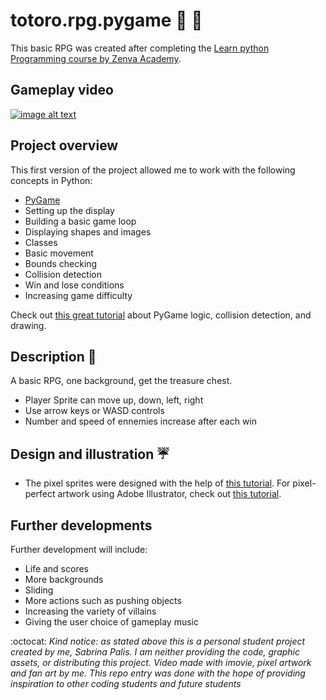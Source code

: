 # totoro.rpg.pygame :seedling: :shell:

This basic RPG was created after completing the [Learn python Programming course by Zenva Academy](https://academy.zenva.com/certificate/53d92223/). 

## Gameplay video 

[![image alt text](https://user-images.githubusercontent.com/39020690/51515965-9e2c5d00-1de3-11e9-90a1-dad92ff8dfb4.png)](https://youtu.be/6cN9-NaSm1Y)

## Project overview 

This first version of the project allowed me to work with the following concepts in Python:

* [PyGame](https://www.pygame.org/wiki/about)
* Setting up the display
* Building a basic game loop
* Displaying shapes and images
* Classes
* Basic movement
* Bounds checking
* Collision detection
* Win and lose conditions
* Increasing game difficulty

Check out [this great tutorial](https://realpython.com/pygame-a-primer/) about PyGame logic, collision detection, and drawing. 

## Description :herb:

A basic RPG, one background, get the treasure chest.
* Player Sprite can move up, down, left, right
* Use arrow keys or WASD controls
* Number and speed of ennemies increase after each win

## Design and illustration :umbrella:

* The pixel sprites were designed with the help of [this tutorial](https://design.tutsplus.com/tutorials/render-a-simple-3d-pixel-space-invaders-in-adobe-illustrator--cms-21185). For pixel-perfect artwork using Adobe Illustrator, check out [this tutorial](https://design.tutsplus.com/tutorials/how-to-create-pixel-perfect-artwork-using-adobe-illustrator--cms-23907).

## Further developments

Further development will include:
* Life and scores
* More backgrounds
* Sliding
* More actions such as pushing objects
* Increasing the variety of villains
* Giving the user choice of gameplay music

:octocat: *Kind notice: as stated above this is a personal student project created by me, Sabrina Palis. I am neither providing the code, graphic assets, or distributing this project. Video made with imovie, pixel artwork and fan art by me. This repo entry was done with the hope of providing inspiration to other coding students and future students* 
